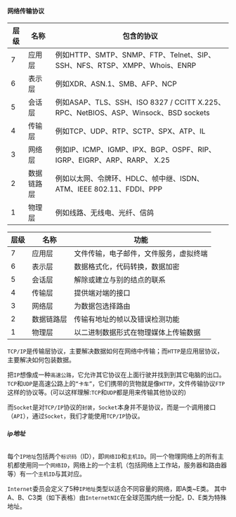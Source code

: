 



#### 网络传输协议

| **层级** | **名称**   | **包含的协议**                                               |
| -------- | ---------- | ------------------------------------------------------------ |
| 7        | 应用层     | 例如HTTP、SMTP、SNMP、FTP、Telnet、SIP、SSH、NFS、RTSP、XMPP、Whois、ENRP |
| 6        | 表示层     | 例如XDR、ASN.1、SMB、AFP、NCP                                |
| 5        | 会话层     | 例如ASAP、TLS、SSH、ISO 8327 / CCITT X.225、RPC、NetBIOS、ASP、Winsock、BSD sockets |
| 4        | 传输层     | 例如TCP、UDP、RTP、SCTP、SPX、ATP、IL                        |
| 3        | 网络层     | 例如IP、ICMP、IGMP、IPX、BGP、OSPF、RIP、IGRP、EIGRP、ARP、RARP、 X.25 |
| 2        | 数据链路层 | 例如以太网、令牌环、HDLC、帧中继、ISDN、ATM、IEEE 802.11、FDDI、PPP |
| 1        | 物理层     | 例如线路、无线电、光纤、信鸽                                 |



| **层级** | **名称**   | 功能                                   |
| -------- | ---------- | -------------------------------------- |
| 7        | 应用层     | 文件传输，电子邮件，文件服务，虚拟终端 |
| 6        | 表示层     | 数据格式化，代码转换，数据加密         |
| 5        | 会话层     | 解除或建立与别的结点的联系             |
| 4        | 传输层     | 提供端对端的接口                       |
| 3        | 网络层     | 为数据包选择路由                       |
| 2        | 数据链路层 | 传输有地址的帧以及错误检测功能         |
| 1        | 物理层     | 以二进制数据形式在物理媒体上传输数据   |

`TCP/IP`是传输层协议，主要解决数据如何在网络中传输；而`HTTP`是应用层协议，主要解决如何包装数据。

把`IP`想像成一种`高速公路`，它允许其它协议在上面行驶并找到到其它电脑的出口。`TCP`和`UDP`是高速公路上的`“卡车”`，它们携带的货物就是像`HTTP`，文件传输协议`FTP`这样的协议等。(可以这样理解:`TCP`和`UDP`都是用来传输其他协议的)

而`Socket`是对`TCP/IP`协议的`封装`，`Socket`本身并不是协议，而是一个调用接口（`API`），通过`Socket`，我们才能使用`TCP/IP`协议。

###### **ip地址**

每个`IP地址`包括两个`标识码`（ID），即`网络ID`和`主机ID`。同一个物理网络上的所有主机都使用同一个`网络ID`，网络上的一个主机（包括网络上工作站，服务器和路由器等）有一个`主机ID`与其对应。

`Internet`委员会定义了5种`IP地址`类型以适合不同容量的网络，即A类~E类。
 其中A、B、C3类（如下表格）由`InternetNIC`在全球范围内统一分配，D、E类为特殊地址。